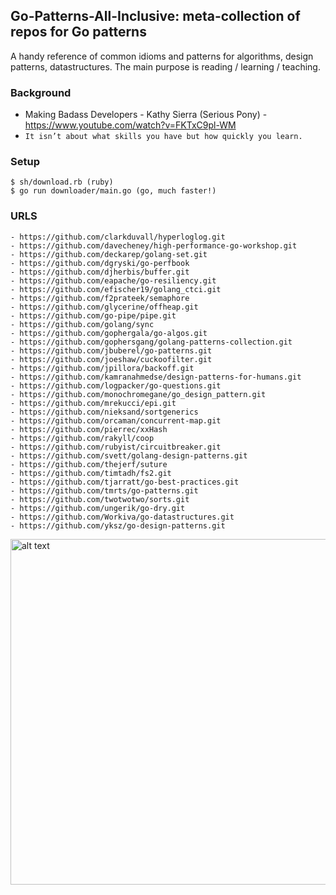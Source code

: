 ## Go-Patterns-All-Inclusive: meta-collection of repos for Go patterns

A handy reference of common idioms and patterns for algorithms, design patterns, datastructures.
The main purpose is reading / learning / teaching.

### Background
  - Making Badass Developers - Kathy Sierra (Serious Pony) - https://www.youtube.com/watch?v=FKTxC9pl-WM
  - `It isn’t about what skills you have but how quickly you learn.`

### Setup

    $ sh/download.rb (ruby)
    $ go run downloader/main.go (go, much faster!)


### URLS
```
- https://github.com/clarkduvall/hyperloglog.git
- https://github.com/davecheney/high-performance-go-workshop.git
- https://github.com/deckarep/golang-set.git
- https://github.com/dgryski/go-perfbook
- https://github.com/djherbis/buffer.git
- https://github.com/eapache/go-resiliency.git
- https://github.com/efischer19/golang_ctci.git
- https://github.com/f2prateek/semaphore
- https://github.com/glycerine/offheap.git
- https://github.com/go-pipe/pipe.git
- https://github.com/golang/sync
- https://github.com/gophergala/go-algos.git
- https://github.com/gophersgang/golang-patterns-collection.git
- https://github.com/jbuberel/go-patterns.git
- https://github.com/joeshaw/cuckoofilter.git
- https://github.com/jpillora/backoff.git
- https://github.com/kamranahmedse/design-patterns-for-humans.git
- https://github.com/logpacker/go-questions.git
- https://github.com/monochromegane/go_design_pattern.git
- https://github.com/mrekucci/epi.git
- https://github.com/nieksand/sortgenerics
- https://github.com/orcaman/concurrent-map.git
- https://github.com/pierrec/xxHash
- https://github.com/rakyll/coop
- https://github.com/rubyist/circuitbreaker.git
- https://github.com/svett/golang-design-patterns.git
- https://github.com/thejerf/suture
- https://github.com/timtadh/fs2.git
- https://github.com/tjarratt/go-best-practices.git
- https://github.com/tmrts/go-patterns.git
- https://github.com/twotwotwo/sorts.git
- https://github.com/ungerik/go-dry.git
- https://github.com/Workiva/go-datastructures.git
- https://github.com/yksz/go-design-patterns.git
```

<img src="https://raw.githubusercontent.com/gophersgang/go-patterns-all-inclusive/master/images/screenshot.png" alt="alt text" height="553">
